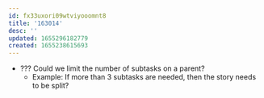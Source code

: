 ```yaml
---
id: fx33uxori09wtviyooomnt8
title: '163014'
desc: ''
updated: 1655296182779
created: 1655238615693
---
```


- ??? Could we limit the number of subtasks on a parent? 
  - Example: If more than 3 subtasks are needed, then the story needs to be split?
